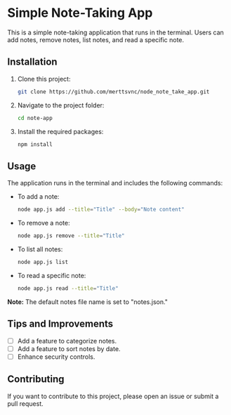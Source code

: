# Simple Note-Taking App

This is a simple note-taking application that runs in the terminal. Users can add notes, remove notes, list notes, and read a specific note.

## Installation

1. Clone this project:

   ```bash
   git clone https://github.com/merttsvnc/node_note_take_app.git
   ```

2. Navigate to the project folder:

   ```bash
   cd note-app
   ```

3. Install the required packages:

   ```bash
   npm install
   ```

## Usage

The application runs in the terminal and includes the following commands:

- To add a note:

  ```bash
  node app.js add --title="Title" --body="Note content"
  ```

- To remove a note:

  ```bash
  node app.js remove --title="Title"
  ```

- To list all notes:

  ```bash
  node app.js list
  ```

- To read a specific note:

  ```bash
  node app.js read --title="Title"
  ```

**Note:** The default notes file name is set to "notes.json."

## Tips and Improvements

- [ ] Add a feature to categorize notes.
- [ ] Add a feature to sort notes by date.
- [ ] Enhance security controls.

## Contributing

If you want to contribute to this project, please open an issue or submit a pull request.
